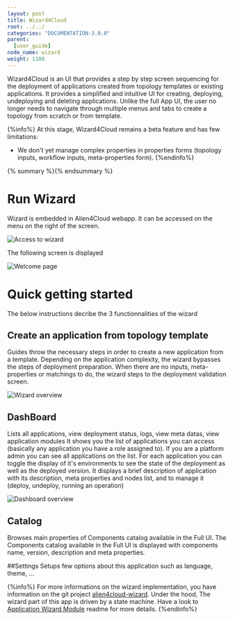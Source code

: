 ```yaml
---
layout: post
title: Wizard4Cloud
root: ../../
categories: "DOCUMENTATION-3.0.0"
parent:
  [user_guide]
node_name: wizard
weight: 1100
---
```


Wizard4Cloud is an UI that provides a step by step screen sequencing for the deployment of applications created from topology templates or existing applications.
It provides  a simplified and intuitive UI for creating, deploying, undeploying  and deleting applications.
Unlike the full App UI, the user no longer needs to navigate through multiple menus and tabs to create a topology from scratch or from template.

{%info%}
At this stage, Wizard4Cloud remains a beta feature and has few limitations:

* We don't yet manage complex properties in properties forms (topology inputs, workflow inputs, meta-properties form).
{%endinfo%}

{% summary %}{% endsummary %}

# Run Wizard
Wizard is embedded in Alien4Cloud webapp.
It can be accessed on the menu on the right of the screen.

![Access to wizard](../../images/3.4.0/user_guide/wizard/wizard_access.png)

The following screen is displayed

![Welcome page](../../images/3.4.0/user_guide/wizard/welcomepage.png)


# Quick getting started
The below instructions decribe the 3 functionnalities of the wizard

## Create an application from topology template
Guides throw the necessary steps in order to create a new application from a template.
Depending on the application complexity, the wizard bypasses the steps of deployment preparation.
When there are no inputs, meta-properties or matchings to do,  the wizard steps to the deployment validation screen.

![Wizard overview](../../images/3.4.0/user_guide/wizard/applicationwizard-overview-1.png)

## DashBoard
Lists all applications, view deployment status, logs, view meta datas, view application modules
It shows you the list of applications you can access (basically any application you have a role assigned to). If you are a platform admin you can see all applications on the list.
For each application you can toggle the display of it's environments to see the state of the deployment  as well as the deployed version.
It displays a brief description of application with its description, meta properties and nodes list, and to manage it (deploy, undeploy, running an operation)

![Dashboard overview](../../images/3.4.0/user_guide/wizard/dashboardoverview.png)

## Catalog
Browses main properties of Components catalog available in the Full UI.
The Components catalog available in the Full UI is displayed with components name, version, description and meta properties.

##Settings
Setups few options about this application such as language, theme, ...


{%info%}
For more informations on the wizard implementation, you have information on the git project [alien4cloud-wizard](https://github.com/alien4cloud/alien4cloud-wizard/tree/3.0.x/alien4cloud-wizard-ui). Under the hood, The wizard part of this app is driven by a state machine. Have a look to [Application Wizard Module](https://github.com/alien4cloud/alien4cloud-wizard/blob/3.0.x/alien4cloud-wizard-ui/projects/wizard4cloud-ui/src/app/features/application-wizard/readme.md) readme for more details.
{%endinfo%}
